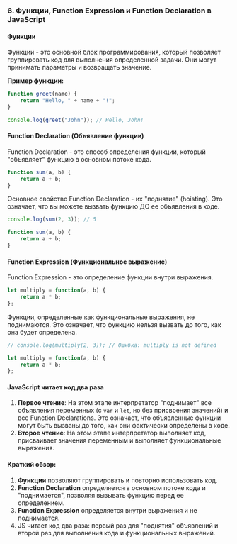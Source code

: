  ### 6. Функции, Function Expression и Function Declaration в JavaScript

#### Функции

Функции - это основной блок программирования, который позволяет группировать код для выполнения определенной задачи. Они могут принимать параметры и возвращать значение.

**Пример функции:**

```javascript
function greet(name) {
    return "Hello, " + name + "!";
}

console.log(greet("John")); // Hello, John!
```

#### Function Declaration (Объявление функции)

Function Declaration - это способ определения функции, который "объявляет" функцию в основном потоке кода.

```javascript
function sum(a, b) {
    return a + b;
}
```

Основное свойство Function Declaration - их "поднятие" (hoisting). Это означает, что вы можете вызвать функцию ДО ее объявления в коде.

```javascript
console.log(sum(2, 3)); // 5

function sum(a, b) {
    return a + b;
}
```

#### Function Expression (Функциональное выражение)

Function Expression - это определение функции внутри выражения.

```javascript
let multiply = function(a, b) {
    return a * b;
};
```

Функции, определенные как функциональные выражения, не поднимаются. Это означает, что функцию нельзя вызвать до того, как она будет определена.

```javascript
// console.log(multiply(2, 3)); // Ошибка: multiply is not defined

let multiply = function(a, b) {
    return a * b;
};
```

#### JavaScript читает код два раза

1. **Первое чтение**: На этом этапе интерпретатор "поднимает" все объявления переменных (с `var` и `let`, но без присвоения значений) и все Function Declarations. Это означает, что объявленные функции могут быть вызваны до того, как они фактически определены в коде.
2. **Второе чтение**: На этом этапе интерпретатор выполняет код, присваивает значения переменным и выполняет функциональные выражения.

#### Краткий обзор:

1. **Функции** позволяют группировать и повторно использовать код.
2. **Function Declaration** определяется в основном потоке кода и "поднимается", позволяя вызывать функцию перед ее определением.
3. **Function Expression** определяется внутри выражения и не поднимается.
4. JS читает код два раза: первый раз для "поднятия" объявлений и второй раз для выполнения кода и функциональных выражений.
